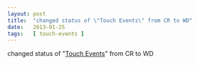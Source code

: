 ```yaml
---
layout: post
title:  "changed status of \"Touch Events\" from CR to WD"
date:   2013-01-25
tags:   [ touch-events ]
---
```


changed status of "[Touch Events](/spec/touch-events)" from CR to WD

